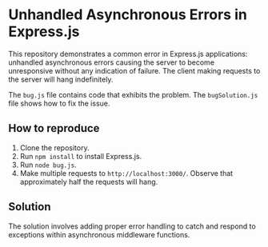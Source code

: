 # Unhandled Asynchronous Errors in Express.js

This repository demonstrates a common error in Express.js applications: unhandled asynchronous errors causing the server to become unresponsive without any indication of failure.  The client making requests to the server will hang indefinitely.

The `bug.js` file contains code that exhibits the problem.  The `bugSolution.js` file shows how to fix the issue.

## How to reproduce

1. Clone the repository.
2. Run `npm install` to install Express.js.
3. Run `node bug.js`. 
4. Make multiple requests to `http://localhost:3000/`.  Observe that approximately half the requests will hang.

## Solution

The solution involves adding proper error handling to catch and respond to exceptions within asynchronous middleware functions.